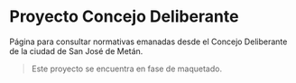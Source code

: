 # Proyecto Concejo Deliberante

Página para consultar normativas emanadas desde el Concejo Deliberante de la ciudad de San José de Metán.

> Este proyecto se encuentra en fase de maquetado.